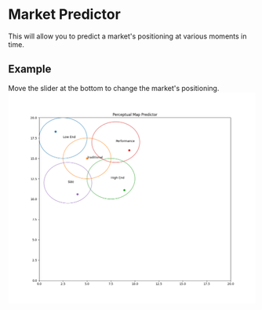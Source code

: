 
# Market Predictor
This will allow you to predict a market's positioning at various moments in time.

## Example
Move the slider at the bottom to change the market's positioning.
![](./screenshot.png)
